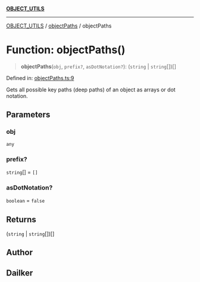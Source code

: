 [**OBJECT_UTILS**](../../README.md)

***

[OBJECT_UTILS](../../README.md) / [objectPaths](../README.md) / objectPaths

# Function: objectPaths()

> **objectPaths**(`obj`, `prefix?`, `asDotNotation?`): (`string` \| `string`[])[]

Defined in: [objectPaths.ts:9](https://github.com/dailker/everyutil/blob/d26b9d67d6bfd1ddd7a2a1a3cc3211a1e2d63d08/src/object/objectPaths.ts#L9)

Gets all possible key paths (deep paths) of an object as arrays or dot notation.

## Parameters

### obj

`any`

### prefix?

`string`[] = `[]`

### asDotNotation?

`boolean` = `false`

## Returns

(`string` \| `string`[])[]

## Author

## Dailker
